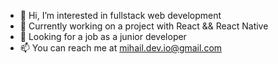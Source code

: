 
- 👀 Hi, I’m interested in fullstack web development
- 🌱 Currently working on a project with React && React Native
- 💞️ Looking for a job as a junior developer
- 📫 You can reach me at mihail.dev.io@gmail.com

<!---
mishoto/mishoto is a ✨ special ✨ repository because its `README.md` (this file) appears on your GitHub profile.
You can click the Preview link to take a look at your changes.
--->
